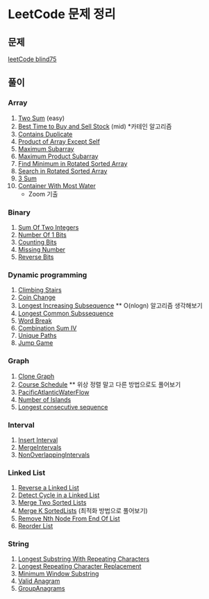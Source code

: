 # LeetCode 문제 정리
## 문제
[leetCode blind75](https://leetcode.com/discuss/general-discussion/460599/blind-75-leetcode-questions)

## 풀이
### Array
1. [Two Sum](/src/leetcode/array/TwoSum.java) (easy)
2. [Best Time to Buy and Sell Stock](/src/leetcode/array/BestTimeToBuyAndSellStock.java) (mid) *카테인 알고리즘
3. [Contains Duplicate](/src/leetcode/array/ContainsDuplicate.java)
4. [Product of Array Except Self](/src/leetcode/array/ProductOfArrayExceptSelf.java)
5. [Maximum Subarray](/src/leetcode/array/MaximumSubarray.java)
6. [Maximum Product Subarray](/src/leetcode/array/MaximumProductSubarray.java)
7. [Find Minimum in Rotated Sorted Array](/src/leetcode/array/FindMinimumInRotatedSortedArray.java)
8. [Search in Rotated Sorted Array](/src/leetcode/array/SearchInRotatedSortedArray.java)
9. [3 Sum](/src/leetcode/array/ThreeSum.java)
10. [Container With Most Water](/src/leetcode/array/ContainsDuplicate.java) 
    - Zoom 기출

### Binary
1. [Sum Of Two Integers](/src/leetcode/binary/SumOfTwoIntegers.java)
2. [Number Of 1 Bits](/src/leetcode/binary/NumberOfOneBits.java)
3. [Counting Bits](/src/leetcode/binary/CountingBits.java)
4. [Missing Number](/src/leetcode/binary/MissingNumber.java)
5. [Reverse Bits](/src/leetcode/binary/ReverseBits.java)

### Dynamic programming
1. [Climbing Stairs](/src/leetcode/dynamic/ClimbingStairs.java)
2. [Coin Change](/src/leetcode/dynamic/CoinChange.java)
3. [Longest Increasing Subsequence](/src/leetcode/dynamic/LongestIncreasingSubsequence.java) ** O(nlogn) 알고리즘 생각해보기
4. [Longest Common Subssequence](/src/leetcode/dynamic/LongestCommonSubsequence.java)
5. [Word Break](/src/leetcode/dynamic/WordBreak.java)
6. [Combination Sum IV](/src/leetcode/dynamic/CombinationSumIV.java)
7. [Unique Paths](/src/leetcode/dynamic/UniquePaths.java)
8. [Jump Game](src/leetcode/dynamic/JumpGame.java)


### Graph
1. [Clone Graph](/src/leetcode/graph/CloneGraph.java)
2. [Course Schedule](/src/leetcode/graph/CourseSchedule.java) ** 위상 정렬 말고 다른 방법으로도 풀어보기
3. [PacificAtlanticWaterFlow](/src/leetcode/graph/PacificAtlanticWaterFlow.java)
4. [Number of Islands](/src/leetcode/graph/NumberOfIslands.java)
5. [Longest consecutive sequence](/src/leetcode/graph/LongestConsecutiveSequence.java)

### Interval
1. [Insert Interval](/src/leetcode/interval/InsertInterval.java)
2. [MergeIntervals](/src/leetcode/interval/MergeIntervals.java)
3. [NonOverlappingIntervals](/src/leetcode/interval/NonOverlappingIntervals.java)

### Linked List
1. [Reverse a Linked List](/src/leetcode/linkedlist/ReverseLinkedList.java)
2. [Detect Cycle in a Linked List](/src/leetcode/linkedlist/LinkedListCycle.java)
2. [Merge Two Sorted Lists](/src/leetcode/linkedlist/MergeTwoSortedList.java)
4. [Merge K SortedLists](/src/leetcode/linkedlist/MergeKSortedLists.java) (최적화 방법으로 풀어보기)
5. [Remove Nth Node From End Of List](/src/leetcode/linkedlist/RemoveNthNodeFromEndOfList.java)
6. [Reorder List](/src/leetcode/linkedlist/ReorderList.java)

### String
1. [Longest Substring With Repeating Characters](/src/leetcode/string/LongestSubstringWithoutRepeatingCharacters.java)
2. [Longest Repeating Character Replacement](/src/leetcode/string/LongestRepeatingCharacterReplacement.java)
3. [Minimum Window Substring](/src/leetcode/string/MinimumWindowSubstring.java)
4. [Valid Anagram](/src/leetcode/string/ValidAnagram.java)
5. [GroupAnagrams](/src/leetcode/string/GroupAnagrams.java)
